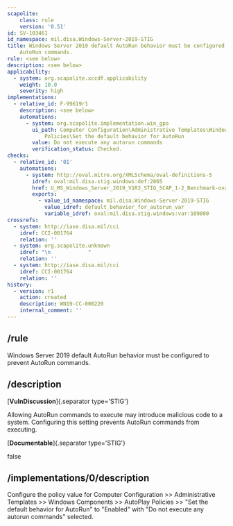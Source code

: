 ```yaml
---
scapolite:
    class: rule
    version: '0.51'
id: SV-103461
id_namespace: mil.disa.Windows-Server-2019-STIG
title: Windows Server 2019 default AutoRun behavior must be configured to prevent
    AutoRun commands.
rule: <see below>
description: <see below>
applicability:
  - system: org.scapolite.xccdf.applicability
    weight: 10.0
    severity: high
implementations:
  - relative_id: F-99619r1
    description: <see below>
    automations:
      - system: org.scapolite.implementation.win_gpo
        ui_path: Computer Configuration\Administrative Templates\Windows Components\AutoPlay
            Policies\Set the default behavior for AutoRun
        value: Do not execute any autorun commands
        verification_status: Checked.
checks:
  - relative_id: '01'
    automations:
      - system: http://oval.mitre.org/XMLSchema/oval-definitions-5
        idref: oval:mil.disa.stig.windows:def:2065
        href: U_MS_Windows_Server_2019_V1R3_STIG_SCAP_1-2_Benchmark-oval.xml
        exports:
          - value_id_namespace: mil.disa.Windows-Server-2019-STIG
            value_idref: default_behavior_for_autorun_var
            variable_idref: oval:mil.disa.stig.windows:var:109800
crossrefs:
  - system: http://iase.disa.mil/cci
    idref: CCI-001764
    relation: ''
  - system: org.scapolite.unknown
    idref: "\n            "
    relation: ''
  - system: http://iase.disa.mil/cci
    idref: CCI-001764
    relation: ''
history:
  - version: r1
    action: created
    description: WN19-CC-000220
    internal_comment: ''
---
```



## /rule

Windows Server 2019 default AutoRun behavior must be configured to prevent AutoRun commands.

## /description

[**VulnDiscussion**]{.separator type='STIG'}

Allowing AutoRun commands to execute may introduce malicious code to a system. Configuring this setting prevents AutoRun commands from executing.

[**Documentable**]{.separator type='STIG'}

false

## /implementations/0/description

Configure the policy value for Computer Configuration >> Administrative Templates >> Windows Components >> AutoPlay Policies >> "Set the default behavior for AutoRun" to "Enabled" with "Do not execute any autorun commands" selected.
